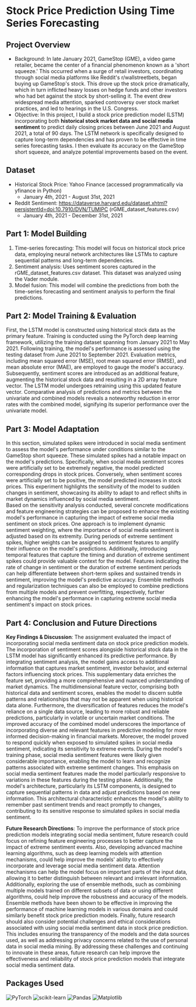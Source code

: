 # Stock Price Prediction Using Time Series Forecasting

## Project Overview
- Background: In late January 2021, GameStop (GME), a video game retailer, became the center of a financial phenomenon known as a 'short squeeze.' This occurred when a surge of retail investors, coordinating through social media platforms like Reddit's r/wallstreetbets, began buying up GameStop's stock. This drove up the stock price dramatically, which in turn inflicted heavy losses on hedge funds and other investors who had bet against the stock by short-selling it. The event drew widespread media attention, sparked controversy over stock market practices, and led to hearings in the U.S. Congress.
- Objective: In this project, I build a stock price prediction model (LSTM) incorporating both **historical stock market data and social media sentiment** to predict daily closing prices between June 2021 and August 2021, a total of 90 days.
The LSTM network is specifically designed to capture long-term dependencies and has proven to be effective in time series forecasting tasks. I then evaluate its accuracy on the GameStop short squeeze, and analyze potential improvements based on the event.

## Dataset
- Historical Stock Price: Yahoo Finance (accessed programmatically via yfinance in Python)
  - January 4th, 2021 - August 31st, 2021
- Reddit Sentiment: https://dataverse.harvard.edu/dataset.xhtml?persistentId=doi:10.7910/DVN/TUMIPC (rGME_dataset_features.csv)
  - January 4th, 2021 - December 31st, 2021

## Part 1: Model Building
1. Time-series forecasting: This model will focus on historical stock price data, employing neural network architectures like LSTMs to capture sequential patterns and long-term dependencies.
2. Sentiment analysis: Uses sentiment scores captured in the rGME_dataset_features.csv dataset. This dataset was analyzed using the Vader module.
3. Model fusion: This model will combine the predictions from both the time-series forecasting and sentiment analysis to perform the final predictions.

## Part 2: Model Training & Evaluation
First, the LSTM model is constructed using historical stock data as the primary feature. Training is conducted using the PyTorch deep learning framework, utilizing the training dataset spanning from January 2021 to May 2021. Following training, the model's performance is assessed using the testing dataset from June 2021 to September 2021. Evaluation metrics, including mean squared error (MSE), root mean squared error (RMSE), and mean absolute error (MAE), are employed to gauge the model's accuracy.<br>
Subsequently, sentiment scores are introduced as an additional feature, augmenting the historical stock data and resulting in a 2D array feature vector. The LSTM model undergoes retraining using this updated feature vector. Comparative analysis of predictions and metrics between the univariate and combined models reveals a noteworthy reduction in error rates with the combined model, signifying its superior performance over the univariate model.

## Part 3: Model Adaptation
In this section, simulated spikes were introduced in social media sentiment to assess the model's performance under conditions similar to the GameStop short squeeze. These simulated spikes had a notable impact on the model's predictions. Specifically, when social media sentiment scores were artificially set to be extremely negative, the model predicted corresponding drops in stock prices. Conversely, when sentiment scores were artificially set to be positive, the model predicted increases in stock prices. This experiment highlights the sensitivity of the model to sudden changes in sentiment, showcasing its ability to adapt to and reflect shifts in market dynamics influenced by social media sentiment.<br>
Based on the sensitivity analysis conducted, several concrete modifications and feature engineering strategies can be proposed to enhance the existing model's performance in capturing the impact of extreme social media sentiment on stock prices. One approach is to implement dynamic sentiment weighting, where the importance of social media sentiment is adjusted based on its extremity. During periods of extreme sentiment spikes, higher weights can be assigned to sentiment features to amplify their influence on the model's predictions. Additionally, introducing temporal features that capture the timing and duration of extreme sentiment spikes could provide valuable context for the model. Features indicating the rate of change in sentiment or the duration of extreme sentiment periods can help differentiate between short-term spikes and sustained trends in sentiment, improving the model's predictive accuracy. Ensemble methods and regularization techniques can also be employed to combine predictions from multiple models and prevent overfitting, respectively, further enhancing the model's performance in capturing extreme social media sentiment's impact on stock prices.

## Part 4: Conclusion and Future Directions
**Key Findings & Discussion**: The assignment evaluated the impact of incorporating social media sentiment data on stock price prediction models. The incorporation of sentiment scores alongside historical stock data in the LSTM model has significantly enhanced its predictive performance. By integrating sentiment analysis, the model gains access to additional information that captures market sentiment, investor behavior, and external factors influencing stock prices. This supplementary data enriches the feature set, providing a more comprehensive and nuanced understanding of market dynamics. The multidimensional feature vector, comprising both historical data and sentiment scores, enables the model to discern subtle patterns and relationships that may not be apparent when using historical data alone. Furthermore, the diversification of features reduces the model's reliance on a single data source, leading to more robust and reliable predictions, particularly in volatile or uncertain market conditions. The improved accuracy of the combined model underscores the importance of incorporating diverse and relevant features in predictive modeling for more informed decision-making in financial markets.
Moreover, the model proved to respond quickly when exposed to simulated spikes in social media sentiment, indicating its sensitivity to extreme events. During the model's training phase, social media sentiment features were likely given considerable importance, enabling the model to learn and recognize patterns associated with extreme sentiment changes. This emphasis on social media sentiment features made the model particularly responsive to variations in these features during the testing phase. Additionally, the model's architecture, particularly its LSTM components, is designed to capture sequential patterns in data and adjust predictions based on new information. This architectural characteristic enhances the model's ability to remember past sentiment trends and react promptly to changes, contributing to its sensitive response to simulated spikes in social media sentiment.

**Future Research Directions**: To improve the performance of stock price prediction models integrating social media sentiment, future research could focus on refining feature engineering processes to better capture the impact of extreme sentiment events. Also, developing advanced machine learning algorithms, such as deep learning models with attention mechanisms, could help improve the models' ability to effectively incorporate and leverage social media sentiment data. Attention mechanisms can help the model focus on important parts of the input data, allowing it to better distinguish between relevant and irrelevant information. Additionally, exploring the use of ensemble methods, such as combining multiple models trained on different subsets of data or using different algorithms, could help improve the robustness and accuracy of the models. Ensemble methods have been shown to be effective in improving the performance of machine learning models in various domains and could similarly benefit stock price prediction models. Finally, future research should also consider potential challenges and ethical considerations associated with using social media sentiment data in stock price prediction. This includes ensuring the transparency of the models and the data sources used, as well as addressing privacy concerns related to the use of personal data in social media mining. By addressing these challenges and continuing to innovate in these areas, future research can help improve the effectiveness and reliability of stock price prediction models that integrate social media sentiment data.

## Packages Used
![PyTorch](https://img.shields.io/badge/PyTorch-%23EE4C2C.svg?style=for-the-badge&logo=PyTorch&logoColor=white)
![scikit-learn](https://img.shields.io/badge/scikit--learn-%23F7931E.svg?style=for-the-badge&logo=scikit-learn&logoColor=white)
![Pandas](https://img.shields.io/badge/pandas-%23150458.svg?style=for-the-badge&logo=pandas&logoColor=white)
![Matplotlib](https://img.shields.io/badge/Matplotlib-%23ffffff.svg?style=for-the-badge&logo=Matplotlib&logoColor=black)
